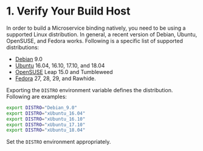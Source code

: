 # 1. Verify Your Build Host

In order to build a Microservice binding natively, you need to be using a
supported Linux distribution.
In general, a recent version of Debian, Ubuntu, OpenSUSE, and Fedora works.
Following is a specific list of supported distributions:

* [Debian](https://www.debian.org/releases/) 9.0
* [Ubuntu](https://wiki.ubuntu.com/Releases) 16.04, 16.10, 17.10, and 18.04
* [OpenSUSE](https://en.opensuse.org/openSUSE:Roadmap) Leap 15.0 and Tumbleweed
* [Fedora](https://fedoraproject.org/wiki/Releases) 27, 28, 29, and Rawhide.

Exporting the `DISTRO` environment variable defines the distribution.
Following are examples:

```bash
export DISTRO="Debian_9.0"
export DISTRO="xUbuntu_16.04"
export DISTRO="xUbuntu_16.10"
export DISTRO="xUbuntu_17.10"
export DISTRO="xUbuntu_18.04"
```

Set the `DISTRO` environment appropriately.

